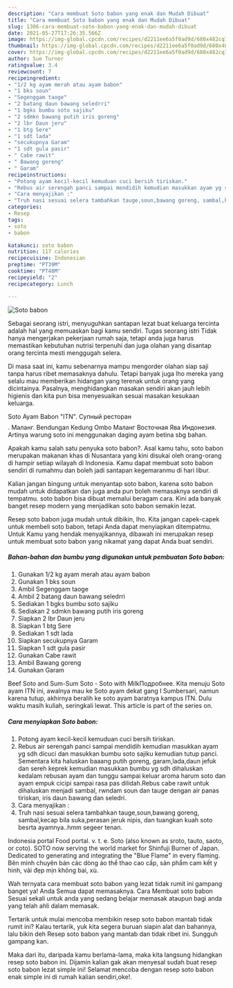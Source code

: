 ```yaml
---
description: "Cara membuat Soto babon yang enak dan Mudah Dibuat"
title: "Cara membuat Soto babon yang enak dan Mudah Dibuat"
slug: 1306-cara-membuat-soto-babon-yang-enak-dan-mudah-dibuat
date: 2021-05-27T17:26:35.566Z
image: https://img-global.cpcdn.com/recipes/d2211ee6a5f0ad9d/680x482cq70/soto-babon-foto-resep-utama.jpg
thumbnail: https://img-global.cpcdn.com/recipes/d2211ee6a5f0ad9d/680x482cq70/soto-babon-foto-resep-utama.jpg
cover: https://img-global.cpcdn.com/recipes/d2211ee6a5f0ad9d/680x482cq70/soto-babon-foto-resep-utama.jpg
author: Sue Turner
ratingvalue: 3.4
reviewcount: 7
recipeingredient:
- "1/2 kg ayam merah atau ayam babon"
- "1 bks soun"
- "Segenggam taoge"
- "2 batang daun bawang seledrri"
- "1 bgks bumbu soto sajiku"
- "2 sdmkn bawang putih iris goreng"
- "2 lbr Daun jeru"
- "1 btg Sere"
- "1 sdt lada"
- "secukupnya Garam"
- "1 sdt gula pasir"
- " Cabe rawit"
- " Bawang goreng"
- " Garam"
recipeinstructions:
- "Potong ayam kecil-kecil kemuduan cuci bersih tiriskan."
- "Rebus air serengah panci sampai mendidih kemudian masukkan ayam yg sdh dicuci dan masukkan bumbu soto sajiku kemudian tutup panci. Sementara kita haluskan baaang putih goreng, garam,lada,daun jefuk dan sereh keprek kemudian masukkan bumbu yg sdh dihaluskan kedalam rebusan ayam dan tunggu sampai keluar aroma harum soto dan ayam empuk cicipi sampai rasa pas dilidah.Rebus cabe rawit untuk dihaluskan menjadi sambal, rwndam soun dan tauge dengan air panas tiriskan, iris daun bawang dan seledri."
- "Cara menyajikan :"
- "Truh nasi sesuai selera tambahkan tauge,soun,bawang goreng, sambal,kecap bila suka,perasan jeruk nipis, dan tuangkan kuah soto besrta ayamnya..hmm segeer tenan."
categories:
- Resep
tags:
- soto
- babon

katakunci: soto babon 
nutrition: 117 calories
recipecuisine: Indonesian
preptime: "PT39M"
cooktime: "PT48M"
recipeyield: "2"
recipecategory: Lunch

---
```



![Soto babon](https://img-global.cpcdn.com/recipes/d2211ee6a5f0ad9d/680x482cq70/soto-babon-foto-resep-utama.jpg)

Sebagai seorang istri, menyuguhkan santapan lezat buat keluarga tercinta adalah hal yang memuaskan bagi kamu sendiri. Tugas seorang istri Tidak hanya mengerjakan pekerjaan rumah saja, tetapi anda juga harus memastikan kebutuhan nutrisi terpenuhi dan juga olahan yang disantap orang tercinta mesti menggugah selera.

Di masa  saat ini, kamu sebenarnya mampu mengorder olahan siap saji tanpa harus ribet memasaknya dahulu. Tetapi banyak juga lho mereka yang selalu mau memberikan hidangan yang terenak untuk orang yang dicintainya. Pasalnya, menghidangkan masakan sendiri akan jauh lebih higienis dan kita pun bisa menyesuaikan sesuai masakan kesukaan keluarga. 

Soto Ayam Babon &#34;ITN&#34;. Супный ресторан$$$$. Маланг. Bendungan Kedung Ombo Маланг Восточная Ява Индонезия. Artinya warung soto ini menggunakan daging ayam betina sbg bahan.

Apakah kamu salah satu penyuka soto babon?. Asal kamu tahu, soto babon merupakan makanan khas di Nusantara yang kini disukai oleh orang-orang di hampir setiap wilayah di Indonesia. Kamu dapat membuat soto babon sendiri di rumahmu dan boleh jadi santapan kegemaranmu di hari libur.

Kalian jangan bingung untuk menyantap soto babon, karena soto babon mudah untuk didapatkan dan juga anda pun boleh memasaknya sendiri di tempatmu. soto babon bisa dibuat memalui beragam cara. Kini ada banyak banget resep modern yang menjadikan soto babon semakin lezat.

Resep soto babon juga mudah untuk dibikin, lho. Kita jangan capek-capek untuk membeli soto babon, tetapi Anda dapat menyiapkan ditempatmu. Untuk Kamu yang hendak menyajikannya, dibawah ini merupakan resep untuk membuat soto babon yang nikamat yang dapat Anda buat sendiri.

<!--inarticleads1-->

##### Bahan-bahan dan bumbu yang digunakan untuk pembuatan Soto babon:

1. Gunakan 1/2 kg ayam merah atau ayam babon
1. Gunakan 1 bks soun
1. Ambil Segenggam taoge
1. Ambil 2 batang daun bawang seledrri
1. Sediakan 1 bgks bumbu soto sajiku
1. Sediakan 2 sdmkn bawang putih iris goreng
1. Siapkan 2 lbr Daun jeru
1. Siapkan 1 btg Sere
1. Sediakan 1 sdt lada
1. Siapkan secukupnya Garam
1. Siapkan 1 sdt gula pasir
1. Gunakan  Cabe rawit
1. Ambil  Bawang goreng
1. Gunakan  Garam


Beef Soto and Sum-Sum Soto - Soto with MilkПодробнее. Kita menuju Soto ayam ITN ini, awalnya mau ke Soto ayam dekat gang I Sumbersari, namun karena tutup, akhirnya beralih ke soto ayam baratnya kampus ITN. Dulu waktu masih kuliah, seringkali lewat. This article is part of the series on. 

<!--inarticleads2-->

##### Cara menyiapkan Soto babon:

1. Potong ayam kecil-kecil kemuduan cuci bersih tiriskan.
1. Rebus air serengah panci sampai mendidih kemudian masukkan ayam yg sdh dicuci dan masukkan bumbu soto sajiku kemudian tutup panci. Sementara kita haluskan baaang putih goreng, garam,lada,daun jefuk dan sereh keprek kemudian masukkan bumbu yg sdh dihaluskan kedalam rebusan ayam dan tunggu sampai keluar aroma harum soto dan ayam empuk cicipi sampai rasa pas dilidah.Rebus cabe rawit untuk dihaluskan menjadi sambal, rwndam soun dan tauge dengan air panas tiriskan, iris daun bawang dan seledri.
1. Cara menyajikan :
1. Truh nasi sesuai selera tambahkan tauge,soun,bawang goreng, sambal,kecap bila suka,perasan jeruk nipis, dan tuangkan kuah soto besrta ayamnya..hmm segeer tenan.


Indonesia portal Food portal. v. t. e. Soto (also known as sroto, tauto, saoto, or coto). SOTO now serving the world market for Shinfuji Burner of Japan. Dedicated to generating and integrating the &#34;Blue Flame&#34; in every flaming. Bên mình chuyên bán các dòng áo thể thao cao cấp, sản phẩm cam kết y hình, vải đẹp mịn không bai, xù. 

Wah ternyata cara membuat soto babon yang lezat tidak rumit ini gampang banget ya! Anda Semua dapat memasaknya. Cara Membuat soto babon Sesuai sekali untuk anda yang sedang belajar memasak ataupun bagi anda yang telah ahli dalam memasak.

Tertarik untuk mulai mencoba membikin resep soto babon mantab tidak rumit ini? Kalau tertarik, yuk kita segera buruan siapin alat dan bahannya, lalu bikin deh Resep soto babon yang mantab dan tidak ribet ini. Sungguh gampang kan. 

Maka dari itu, daripada kamu berlama-lama, maka kita langsung hidangkan resep soto babon ini. Dijamin kalian gak akan menyesal sudah buat resep soto babon lezat simple ini! Selamat mencoba dengan resep soto babon enak simple ini di rumah kalian sendiri,oke!.

